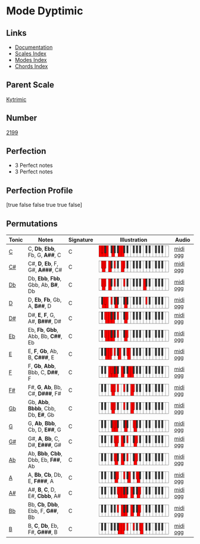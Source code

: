 # Mode Dyptimic

## Links

- [Documentation](index.md)
- [Scales Index](Scales.md)
- [Modes Index](Modes.md)
- [Chords Index](Chords.md)

## Parent Scale

[Kytrimic](ScaleKytrimic.md)

## Number

[2199](https://ianring.com/musictheory/scales/2199)

## Perfection

- 3 Perfect notes
- 3 Perfect notes

## Perfection Profile

[true false false true true false]

## Permutations

| Tonic | Notes | Signature | Illustration | Audio |
|-------|-------|-----------|--------------|-------|
| [C](ModeCNaturalDyptimic.md) | C, **Db**, **Ebb**, Fb, G, **A##**, C | C | ![CNaturalDyptimic](ModeCNaturalDyptimic.png) | [midi](ModeCNaturalDyptimic.mid) [ogg](ModeCNaturalDyptimic.ogg) |
| [C#](ModeCSharpDyptimic.md) | C#, **D**, **Eb**, F, G#, **A###**, C# | C | ![CSharpDyptimic](ModeCSharpDyptimic.png) | [midi](ModeCSharpDyptimic.mid) [ogg](ModeCSharpDyptimic.ogg) |
| [Db](ModeDFlatDyptimic.md) | Db, **Ebb**, **Fbb**, Gbb, Ab, **B#**, Db | C | ![DFlatDyptimic](ModeDFlatDyptimic.png) | [midi](ModeDFlatDyptimic.mid) [ogg](ModeDFlatDyptimic.ogg) |
| [D](ModeDNaturalDyptimic.md) | D, **Eb**, **Fb**, Gb, A, **B##**, D | C | ![DNaturalDyptimic](ModeDNaturalDyptimic.png) | [midi](ModeDNaturalDyptimic.mid) [ogg](ModeDNaturalDyptimic.ogg) |
| [D#](ModeDSharpDyptimic.md) | D#, **E**, **F**, G, A#, **B###**, D# | C | ![DSharpDyptimic](ModeDSharpDyptimic.png) | [midi](ModeDSharpDyptimic.mid) [ogg](ModeDSharpDyptimic.ogg) |
| [Eb](ModeEFlatDyptimic.md) | Eb, **Fb**, **Gbb**, Abb, Bb, **C##**, Eb | C | ![EFlatDyptimic](ModeEFlatDyptimic.png) | [midi](ModeEFlatDyptimic.mid) [ogg](ModeEFlatDyptimic.ogg) |
| [E](ModeENaturalDyptimic.md) | E, **F**, **Gb**, Ab, B, **C###**, E | C | ![ENaturalDyptimic](ModeENaturalDyptimic.png) | [midi](ModeENaturalDyptimic.mid) [ogg](ModeENaturalDyptimic.ogg) |
| [F](ModeFNaturalDyptimic.md) | F, **Gb**, **Abb**, Bbb, C, **D##**, F | C | ![FNaturalDyptimic](ModeFNaturalDyptimic.png) | [midi](ModeFNaturalDyptimic.mid) [ogg](ModeFNaturalDyptimic.ogg) |
| [F#](ModeFSharpDyptimic.md) | F#, **G**, **Ab**, Bb, C#, **D###**, F# | C | ![FSharpDyptimic](ModeFSharpDyptimic.png) | [midi](ModeFSharpDyptimic.mid) [ogg](ModeFSharpDyptimic.ogg) |
| [Gb](ModeGFlatDyptimic.md) | Gb, **Abb**, **Bbbb**, Cbb, Db, **E#**, Gb | C | ![GFlatDyptimic](ModeGFlatDyptimic.png) | [midi](ModeGFlatDyptimic.mid) [ogg](ModeGFlatDyptimic.ogg) |
| [G](ModeGNaturalDyptimic.md) | G, **Ab**, **Bbb**, Cb, D, **E##**, G | C | ![GNaturalDyptimic](ModeGNaturalDyptimic.png) | [midi](ModeGNaturalDyptimic.mid) [ogg](ModeGNaturalDyptimic.ogg) |
| [G#](ModeGSharpDyptimic.md) | G#, **A**, **Bb**, C, D#, **E###**, G# | C | ![GSharpDyptimic](ModeGSharpDyptimic.png) | [midi](ModeGSharpDyptimic.mid) [ogg](ModeGSharpDyptimic.ogg) |
| [Ab](ModeAFlatDyptimic.md) | Ab, **Bbb**, **Cbb**, Dbb, Eb, **F##**, Ab | C | ![AFlatDyptimic](ModeAFlatDyptimic.png) | [midi](ModeAFlatDyptimic.mid) [ogg](ModeAFlatDyptimic.ogg) |
| [A](ModeANaturalDyptimic.md) | A, **Bb**, **Cb**, Db, E, **F###**, A | C | ![ANaturalDyptimic](ModeANaturalDyptimic.png) | [midi](ModeANaturalDyptimic.mid) [ogg](ModeANaturalDyptimic.ogg) |
| [A#](ModeASharpDyptimic.md) | A#, **B**, **C**, D, E#, **Cbbb**, A# | C | ![ASharpDyptimic](ModeASharpDyptimic.png) | [midi](ModeASharpDyptimic.mid) [ogg](ModeASharpDyptimic.ogg) |
| [Bb](ModeBFlatDyptimic.md) | Bb, **Cb**, **Dbb**, Ebb, F, **G##**, Bb | C | ![BFlatDyptimic](ModeBFlatDyptimic.png) | [midi](ModeBFlatDyptimic.mid) [ogg](ModeBFlatDyptimic.ogg) |
| [B](ModeBNaturalDyptimic.md) | B, **C**, **Db**, Eb, F#, **G###**, B | C | ![BNaturalDyptimic](ModeBNaturalDyptimic.png) | [midi](ModeBNaturalDyptimic.mid) [ogg](ModeBNaturalDyptimic.ogg) |
